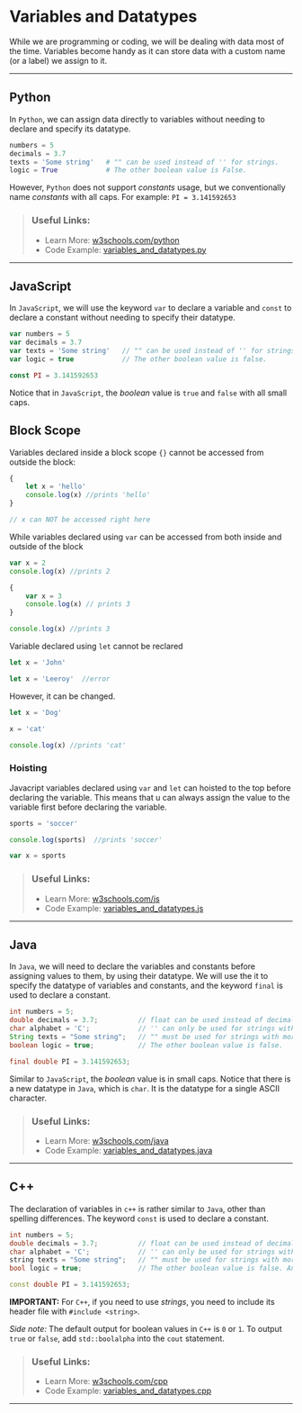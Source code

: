 #  **Variables and Datatypes**

While we are programming or coding, we will be dealing with data most of the time. Variables become handy as it can store data with a custom name (or a label) we assign to it.

---

## **Python**

In `Python`, we can assign data directly to variables without needing to declare and specify its datatype.

```py
numbers = 5
decimals = 3.7
texts = 'Some string'   # "" can be used instead of '' for strings.
logic = True            # The other boolean value is False.
```

However, `Python` does not support *constants* usage, but we conventionally name *constants* with all caps. For example: `PI = 3.141592653`

> ### **Useful Links:**
> 
> * Learn More: [w3schools.com/python](https://www.w3schools.com/python/python_variables.asp)
> * Code Example: [variables_and_datatypes.py](https://github.com/LimJY03/SyntaxComparison/blob/main/01.%20Variables%20and%20Datatypes/Sample%20Codes/variables_and_datatypes.py)

---

## **JavaScript**

In `JavaScript`, we will use the keyword `var` to declare a variable and `const` to declare a constant without needing to specify their datatype.

```js
var numbers = 5
var decimals = 3.7
var texts = 'Some string'   // "" can be used instead of '' for strings.
var logic = true            // The other boolean value is false.

const PI = 3.141592653
```

Notice that in `JavaScript`, the *boolean* value is `true` and `false` with all small caps.


##  **Block Scope**
Variables declared inside a block scope ```{}``` cannot be accessed from outside the block:

```js
{
    let x = 'hello'
    console.log(x) //prints 'hello'
}

// x can NOT be accessed right here

```

While variables declared using ```var``` can be accessed from both inside and outside of the block

```js
var x = 2
console.log(x) //prints 2

{
    var x = 3
    console.log(x) // prints 3
}

console.log(x) //prints 3
```

Variable declared using ```let``` cannot be reclared

``` js
let x = 'John'

let x = 'Leeroy'  //error
```
However, it can be changed.

```js
let x = 'Dog'

x = 'cat'

console.log(x) //prints 'cat'
```

###  **Hoisting**

Javacript variables declared using ```var``` and ```let``` can hoisted to the top before declaring the variable. This means that u can always assign the value to the variable first before declaring the variable.

```js
sports = 'soccer'

console.log(sports)  //prints 'soccer'

var x = sports
```

> ### **Useful Links:**
> 
> * Learn More: [w3schools.com/js](https://www.w3schools.com/js/js_variables.asp)
> * Code Example: [variables_and_datatypes.js](https://github.com/LimJY03/SyntaxComparison/blob/main/01.%20Variables%20and%20Datatypes/Sample%20Codes/variables_and_datatypes.js)

---

## **Java**

In `Java`, we will need to declare the variables and constants before assigning values to them, by using their datatype. We will use the it to specify the datatype of variables and constants, and the keyword `final` is used to declare a constant.

```java
int numbers = 5;
double decimals = 3.7;          // float can be used instead of decimals.
char alphabet = 'C';            // '' can only be used for strings with only one character.
String texts = "Some string";   // "" must be used for strings with more than one character.
boolean logic = true;           // The other boolean value is false.

final double PI = 3.141592653;
```

Similar to `JavaScript`, the *boolean* value is in small caps. Notice that there is a new datatype in `Java`, which is `char`. It is the datatype for a single ASCII character. 

> ### **Useful Links:**
> 
> * Learn More: [w3schools.com/java](https://www.w3schools.com/java/java_variables.asp)
> * Code Example: [variables_and_datatypes.java](https://github.com/LimJY03/SyntaxComparison/blob/main/01.%20Variables%20and%20Datatypes/Sample%20Codes/variables_and_datatypes.java)

---

## **C++**

The declaration of variables in `c++` is rather similar to `Java`, other than spelling differences. The keyword `const` is used to declare a constant.

```c++
int numbers = 5;
double decimals = 3.7;          // float can be used instead of decimals too.
char alphabet = 'C';            // '' can only be used for strings with only one character.
string texts = "Some string";   // "" must be used for strings with more than one character. And the 'S' is in lower case.
bool logic = true;              // The other boolean value is false. And its only "bool" in constrast with "boolean" in Java

const double PI = 3.141592653;
```

**IMPORTANT:** For `C++`, if you need to use *strings*, you need to include its header file with `#include <string>`.

*Side note:* The default output for boolean values in `C++` is `0` or `1`. To output `true` or `false`, add `std::boolalpha` into the `cout` statement.

> ### **Useful Links:**
> 
> * Learn More: [w3schools.com/cpp](https://www.w3schools.com/cpp/cpp_data_types.asp)
> * Code Example: [variables_and_datatypes.cpp](https://github.com/LimJY03/SyntaxComparison/blob/main/01.%20Variables%20and%20Datatypes/Sample%20Codes/variables_and_datatypes.cpp)

---
